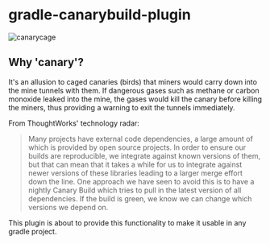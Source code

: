 gradle-canarybuild-plugin
=========================

![canarycage](http://img.washingtonpost.com/rf/image_606w/2010-2019/WashingtonPost/2013/02/22/Editorial-Opinion/Graphics/toles02252013.jpg)

Why 'canary'?
-------------------------
It's an allusion to caged canaries (birds) that miners would carry down into the mine tunnels with them. If dangerous gases such as methane or carbon monoxide leaked into the mine, the gases would kill the canary before killing the miners, thus providing a warning to exit the tunnels immediately.


From ThoughtWorks' technology radar:
> Many projects have external code dependencies, a large amount of which is provided by open source projects. 
> In order to ensure our builds are reproducible, we integrate against known versions of them, but that can 
> mean that it takes a while for us to integrate against newer versions of these libraries leading to a larger 
> merge effort down the line. One approach we have seen to avoid this is to have a nightly Canary Build which 
> tries to pull in the latest version of all dependencies. If the build is green, we know we can change which 
> versions we depend on.

This plugin is about to provide this functionality to make it usable in any gradle project. 

